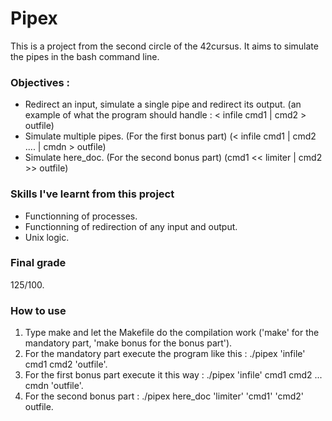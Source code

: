 # Pipex

This is a project from the second circle of the 42cursus.
It aims to simulate the pipes in the bash command line.

### Objectives :
  * Redirect an input, simulate a single pipe and redirect its output. (an example of what the program should handle : < infile cmd1 | cmd2 > outfile)
  * Simulate multiple pipes. (For the first bonus part) (< infile cmd1 | cmd2 .... | cmdn > outfile)
  * Simulate here_doc. (For the second bonus part) (cmd1 << limiter | cmd2 >> outfile)

### Skills I've learnt from this project
  * Functionning of processes.
  * Functionning of redirection of any input and output.
  * Unix logic.

### Final grade
  125/100.
  
### How to use
  1. Type make and let the Makefile do the compilation work ('make' for the mandatory part, 'make bonus for the bonus part').
  2. For the mandatory part execute the program like this : ./pipex 'infile' cmd1 cmd2 'outfile'.
  3. For the first bonus part execute it this way : ./pipex 'infile' cmd1 cmd2 ... cmdn 'outfile'.
  4. For the second bonus part : ./pipex here_doc 'limiter' 'cmd1' 'cmd2' outfile.
